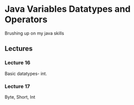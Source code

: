 # Java Variables Datatypes and Operators

Brushing up on my java skills

## Lectures

### Lecture 16

Basic datatypes- int.

### Lecture 17

Byte, Short, Int